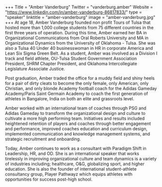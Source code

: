 +++
Title = "Amber Vanderburg"
Twitter = "vanderburg.amber"
Website = "https://www.linkedin.com/in/amber-vanderburg-86817833/"
type = "speaker"
linktitle = "amber-vanderburg"
image = "amber-vanderburg.jpg"
+++
At age 18, Amber Vanderburg founded non profit Tours of Tulsa that hosted more than 1,000 college students from 75 different countries in the first three years of operation. During this time, Amber earned her BA in Organizational Communications from Oral Roberts University and MA in Organizational Dynamics from the University of Oklahoma - Tulsa. She was also a Tulsa 40 Under 40 businesswoman in HR in corporate America and Lean Six Sigma Green Belt. As a student, Amber was involved as a Division I track and field athlete, OU-Tulsa Student Government Association President, SHRM Chapter President, and Oklahoma Intercollegiate Legislature Associate Justice.

Post graduation, Amber traded the office for a muddy field and shiny heels for a pair of dirty cleats to become the only female, only American, only Christian, and only blonde Academy football coach for the Adidas Gameday Academy/Paris Saint Germain Academy to coach the first generation of athletes in Bangalore, India on both an elite and grassroots level. 

Amber worked with an international team of coaches through PSG and Adidas Gameday to transform the organizational design and culture to cultivate a more high performing team. Initiatives and results included heightened retention of players and coaches through better engagement and performance, improved coaches education and curriculum design, implemented communication and knowledge management systems, and strategic recruitment and onboarding.

Today, Amber continues to work as a consultant with Paradigm Shift in Leadership, HR, and OD. She is an international speaker that works tirelessly in improving organizational culture and team dynamics is a variety of industries including; healthcare, O&G, globalizing sport, and higher education. She is also the founder of international student-athlete consultancy group, Player Pathwayz which equips athletes with opportunities for success post-high school.
